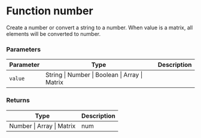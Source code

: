 # Function number

Create a number or convert a string to a number. When value is a matrix, all elements will be converted to number.


### Parameters

Parameter | Type | Description
--------- | ---- | -----------
`value` | String &#124; Number &#124; Boolean &#124; Array &#124; Matrix | 

### Returns

Type | Description
---- | -----------
Number &#124; Array &#124; Matrix | num




<!-- Note: This file is automatically generated from source code comments. Changes made in this file will be overridden. -->
